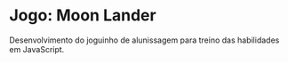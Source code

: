# Jogo: Moon Lander

Desenvolvimento do joguinho de alunissagem para treino das habilidades em JavaScript.